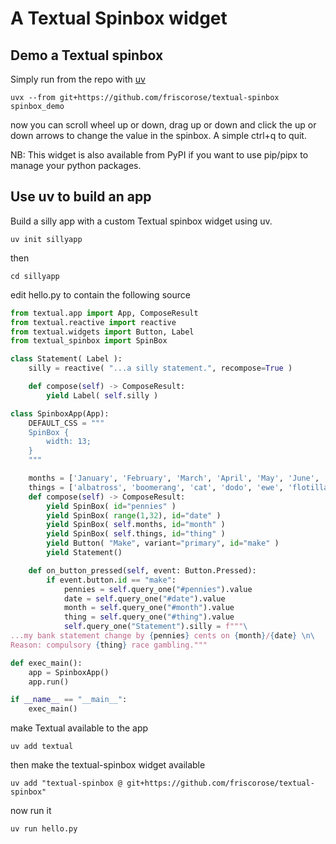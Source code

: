 # A Textual Spinbox widget

## Demo a Textual spinbox 

Simply run from the repo with [uv](https://docs.astral.sh/uv/)

`uvx --from git+https://github.com/friscorose/textual-spinbox spinbox_demo`

now you can scroll wheel up or down, drag up or down and click the up or down arrows to change the value in the spinbox. A simple ctrl+q to quit.

NB: This widget is also available from PyPI if you want to use pip/pipx to manage your python packages.

## Use uv to build an app

Build a silly app with a custom Textual spinbox widget using uv.

`uv init sillyapp`

then

`cd sillyapp`

edit hello.py to contain the following source

```python
from textual.app import App, ComposeResult
from textual.reactive import reactive
from textual.widgets import Button, Label
from textual_spinbox import SpinBox

class Statement( Label ):
    silly = reactive( "...a silly statement.", recompose=True )

    def compose(self) -> ComposeResult:
        yield Label( self.silly )

class SpinboxApp(App):
    DEFAULT_CSS = """
    SpinBox {
        width: 13;
    }
    """

    months = ['January', 'February', 'March', 'April', 'May', 'June', 'July', 'August', 'September', 'October', 'November', 'December']
    things = ['albatross', 'boomerang', 'cat', 'dodo', 'ewe', 'flotilla', 'geriatric', 'hopscotch', 'ice flow', 'jalopy', 'Kobayashi Maru', 'lava', 'mycelium', 'narwhal', 'oil tanker', 'pod', 'quaaltagh', 'rat', 'snail', 'tiptoe', 'ukulele', 'verb', 'wheeriemigo', 'xanthippe', 'yill', 'zymurgy']
    def compose(self) -> ComposeResult:
        yield SpinBox( id="pennies" )
        yield SpinBox( range(1,32), id="date" )
        yield SpinBox( self.months, id="month" )
        yield SpinBox( self.things, id="thing" )
        yield Button( "Make", variant="primary", id="make" )
        yield Statement()

    def on_button_pressed(self, event: Button.Pressed):
        if event.button.id == "make":
            pennies = self.query_one("#pennies").value
            date = self.query_one("#date").value
            month = self.query_one("#month").value
            thing = self.query_one("#thing").value
            self.query_one("Statement").silly = f"""\
...my bank statement change by {pennies} cents on {month}/{date} \n\
Reason: compulsory {thing} race gambling."""

def exec_main():
    app = SpinboxApp()
    app.run() 

if __name__ == "__main__":
    exec_main()

```

make Textual available to the app

`uv add textual`

then make the textual-spinbox widget available

`uv add "textual-spinbox @ git+https://github.com/friscorose/textual-spinbox"`

now run it

`uv run hello.py`
